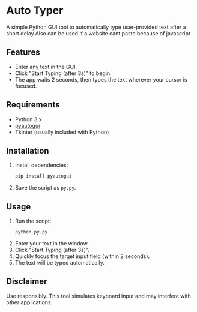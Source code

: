 # Auto Typer

A simple Python GUI tool to automatically type user-provided text after a short delay.Also can be used if a website cant paste because of javascript

## Features

- Enter any text in the GUI.
- Click "Start Typing (after 3s)" to begin.
- The app waits 2 seconds, then types the text wherever your cursor is focused.

## Requirements

- Python 3.x
- [pyautogui](https://pypi.org/project/pyautogui/)
- Tkinter (usually included with Python)

## Installation

1. Install dependencies:
    ```sh
    pip install pyautogui
    ```

2. Save the script as `py.py`.

## Usage

1. Run the script:
    ```sh
    python py.py
    ```
2. Enter your text in the window.
3. Click "Start Typing (after 3s)".
4. Quickly focus the target input field (within 2 seconds).
5. The text will be typed automatically.

## Disclaimer

Use responsibly. This tool simulates keyboard input and may interfere with other applications.
